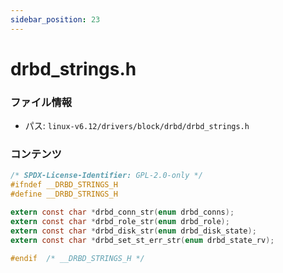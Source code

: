 ```yaml
---
sidebar_position: 23
---
```

# drbd_strings.h

### ファイル情報

- パス: `linux-v6.12/drivers/block/drbd/drbd_strings.h`

### コンテンツ

```h
/* SPDX-License-Identifier: GPL-2.0-only */
#ifndef __DRBD_STRINGS_H
#define __DRBD_STRINGS_H

extern const char *drbd_conn_str(enum drbd_conns);
extern const char *drbd_role_str(enum drbd_role);
extern const char *drbd_disk_str(enum drbd_disk_state);
extern const char *drbd_set_st_err_str(enum drbd_state_rv);

#endif  /* __DRBD_STRINGS_H */

```
